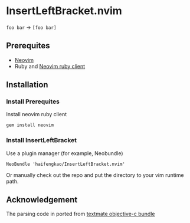 # InsertLeftBracket.nvim

`foo bar` -> `[foo bar]`

## Prerequites

* [Neovim][1]
* Ruby and [Neovim ruby client][2]

## Installation

### Install Prerequites

Install neovim ruby client
```bash
gem install neovim
```

### Install InsertLeftBracket

Use a plugin manager (for example, Neobundle)

```vim
NeoBundle 'haifengkao/InsertLeftBracket.nvim'
```

Or manually check out the repo and put the directory to your vim runtime
path.

## Acknowledgement

The parsing code in ported from [textmate objective-c bundle][3]

[1]: https://neovim.io
[2]: https://github.com/alexgenco/neovim-ruby
[3]: https://github.com/textmate/objective-c.tmbundle
